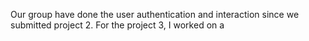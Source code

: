 Our group have done the user authentication and interaction since we submitted project 2. For the project 3, I worked on a